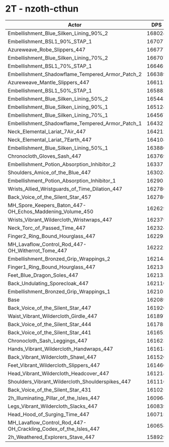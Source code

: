 # 2T - nzoth-cthun
| Actor | DPS | Increase |
|---|:---:|:---:|
|Embellishment_Blue_Silken_Lining_90%_2|168024|3.66%|
|Embellishment_BSL1_90%_STAP_1|167077|3.08%|
|Azureweave_Robe_Slippers_447|166777|2.89%|
|Embellishment_Blue_Silken_Lining_70%_2|166707|2.85%|
|Embellishment_BSL1_70%_STAP_1|166465|2.70%|
|Embellishment_Shadowflame_Tempered_Armor_Patch_2|166389|2.65%|
|Azureweave_Mantle_Slippers_447|166115|2.48%|
|Embellishment_BSL1_50%_STAP_1|165882|2.34%|
|Embellishment_Blue_Silken_Lining_50%_2|165443|2.07%|
|Embellishment_Blue_Silken_Lining_90%_1|165128|1.88%|
|Embellishment_Blue_Silken_Lining_70%_1|164567|1.53%|
|Embellishment_Shadowflame_Tempered_Armor_Patch_1|164321|1.38%|
|Neck_Elemental_Lariat_7Air_447|164212|1.31%|
|Neck_Elemental_Lariat_7Earth_447|164108|1.25%|
|Embellishment_Blue_Silken_Lining_50%_1|163880|1.11%|
|Chronocloth_Gloves_Sash_447|163769|1.04%|
|Embellishment_Potion_Absorption_Inhibitor_2|163371|0.79%|
|Shoulders_Amice_of_the_Blue_447|163024|0.58%|
|Embellishment_Potion_Absorption_Inhibitor_1|162901|0.50%|
|Wrists_Allied_Wristguards_of_Time_Dilation_447|162786|0.43%|
|Back_Voice_of_the_Silent_Star_457|162780|0.43%|
|MH_Spore_Keepers_Baton_447-OH_Echos_Maddening_Volume_450|162629|0.33%|
|Wrists_Vibrant_Wildercloth_Wristwraps_447|162379|0.18%|
|Neck_Torc_of_Passed_Time_447|162324|0.15%|
|Finger2_Ring_Bound_Hourglass_447|162293|0.13%|
|MH_Lavaflow_Control_Rod_447-OH_Witherrot_Tome_447|162222|0.08%|
|Embellishment_Bronzed_Grip_Wrappings_2|162148|0.04%|
|Finger1_Ring_Bound_Hourglass_447|162135|0.03%|
|Feet_Blue_Dragon_Soles_447|162133|0.03%|
|Back_Undulating_Sporecloak_447|162110|0.01%|
|Embellishment_Bronzed_Grip_Wrappings_1|162105|0.01%|
|Base|162089|0.00%|
|Back_Voice_of_the_Silent_Star_447|161920|-0.10%|
|Waist_Vibrant_Wildercloth_Girdle_447|161897|-0.12%|
|Back_Voice_of_the_Silent_Star_444|161785|-0.19%|
|Back_Voice_of_the_Silent_Star_441|161652|-0.27%|
|Chronocloth_Sash_Leggings_447|161623|-0.29%|
|Hands_Vibrant_Wildercloth_Handwraps_447|161618|-0.29%|
|Back_Vibrant_Wildercloth_Shawl_447|161520|-0.35%|
|Feet_Vibrant_Wildercloth_Slippers_447|161466|-0.38%|
|Head_Vibrant_Wildercloth_Headcover_447|161214|-0.54%|
|Shoulders_Vibrant_Wildercloth_Shoulderspikes_447|161116|-0.60%|
|Back_Voice_of_the_Silent_Star_431|161025|-0.66%|
|2h_Illuminating_Pillar_of_the_Isles_447|160964|-0.69%|
|Legs_Vibrant_Wildercloth_Slacks_447|160839|-0.77%|
|Head_Hood_of_Surging_Time_447|160715|-0.85%|
|MH_Lavaflow_Control_Rod_447-OH_Crackling_Codex_of_the_Isles_447|160658|-0.88%|
|2h_Weathered_Explorers_Stave_447|158929|-1.95%|
